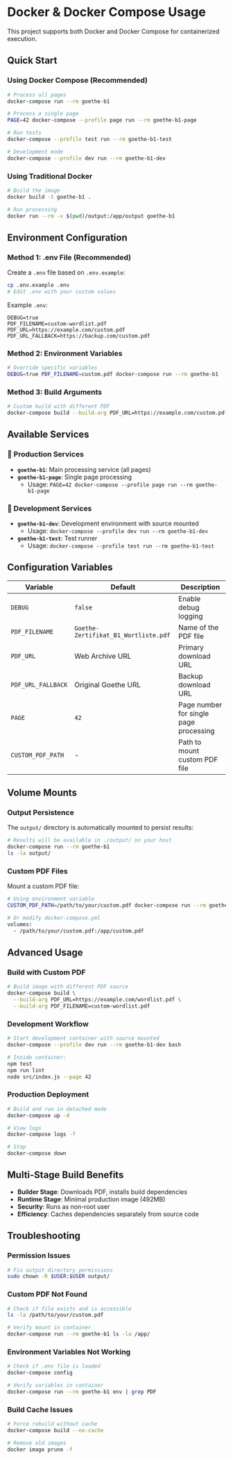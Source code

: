# Docker & Docker Compose Usage

This project supports both Docker and Docker Compose for containerized execution.

## Quick Start

### Using Docker Compose (Recommended)

```bash
# Process all pages
docker-compose run --rm goethe-b1

# Process a single page
PAGE=42 docker-compose --profile page run --rm goethe-b1-page

# Run tests
docker-compose --profile test run --rm goethe-b1-test

# Development mode
docker-compose --profile dev run --rm goethe-b1-dev
```

### Using Traditional Docker

```bash
# Build the image
docker build -t goethe-b1 .

# Run processing
docker run --rm -v $(pwd)/output:/app/output goethe-b1
```

## Environment Configuration

### Method 1: .env File (Recommended)

Create a `.env` file based on `.env.example`:

```bash
cp .env.example .env
# Edit .env with your custom values
```

Example `.env`:
```env
DEBUG=true
PDF_FILENAME=custom-wordlist.pdf
PDF_URL=https://example.com/custom.pdf
PDF_URL_FALLBACK=https://backup.com/custom.pdf
```

### Method 2: Environment Variables

```bash
# Override specific variables
DEBUG=true PDF_FILENAME=custom.pdf docker-compose run --rm goethe-b1
```

### Method 3: Build Arguments

```bash
# Custom build with different PDF
docker-compose build --build-arg PDF_URL=https://example.com/custom.pdf
```

## Available Services

### 🚀 Production Services

- **`goethe-b1`**: Main processing service (all pages)
- **`goethe-b1-page`**: Single page processing
  - Usage: `PAGE=42 docker-compose --profile page run --rm goethe-b1-page`

### 🔧 Development Services

- **`goethe-b1-dev`**: Development environment with source mounted
  - Usage: `docker-compose --profile dev run --rm goethe-b1-dev`
- **`goethe-b1-test`**: Test runner
  - Usage: `docker-compose --profile test run --rm goethe-b1-test`

## Configuration Variables

| Variable | Default | Description |
|----------|---------|-------------|
| `DEBUG` | `false` | Enable debug logging |
| `PDF_FILENAME` | `Goethe-Zertifikat_B1_Wortliste.pdf` | Name of the PDF file |
| `PDF_URL` | Web Archive URL | Primary download URL |
| `PDF_URL_FALLBACK` | Original Goethe URL | Backup download URL |
| `PAGE` | `42` | Page number for single page processing |
| `CUSTOM_PDF_PATH` | - | Path to mount custom PDF file |

## Volume Mounts

### Output Persistence

The `output/` directory is automatically mounted to persist results:

```bash
# Results will be available in ./output/ on your host
docker-compose run --rm goethe-b1
ls -la output/
```

### Custom PDF Files

Mount a custom PDF file:

```bash
# Using environment variable
CUSTOM_PDF_PATH=/path/to/your/custom.pdf docker-compose run --rm goethe-b1

# Or modify docker-compose.yml
volumes:
  - /path/to/your/custom.pdf:/app/custom.pdf
```

## Advanced Usage

### Build with Custom PDF

```bash
# Build image with different PDF source
docker-compose build \
  --build-arg PDF_URL=https://example.com/wordlist.pdf \
  --build-arg PDF_FILENAME=custom-wordlist.pdf
```

### Development Workflow

```bash
# Start development container with source mounted
docker-compose --profile dev run --rm goethe-b1-dev bash

# Inside container:
npm test
npm run lint
node src/index.js --page 42
```

### Production Deployment

```bash
# Build and run in detached mode
docker-compose up -d

# View logs
docker-compose logs -f

# Stop
docker-compose down
```

## Multi-Stage Build Benefits

- **Builder Stage**: Downloads PDF, installs build dependencies
- **Runtime Stage**: Minimal production image (492MB)
- **Security**: Runs as non-root user
- **Efficiency**: Caches dependencies separately from source code

## Troubleshooting

### Permission Issues

```bash
# Fix output directory permissions
sudo chown -R $USER:$USER output/
```

### Custom PDF Not Found

```bash
# Check if file exists and is accessible
ls -la /path/to/your/custom.pdf

# Verify mount in container
docker-compose run --rm goethe-b1 ls -la /app/
```

### Environment Variables Not Working

```bash
# Check if .env file is loaded
docker-compose config

# Verify variables in container
docker-compose run --rm goethe-b1 env | grep PDF
```

### Build Cache Issues

```bash
# Force rebuild without cache
docker-compose build --no-cache

# Remove old images
docker image prune -f
```